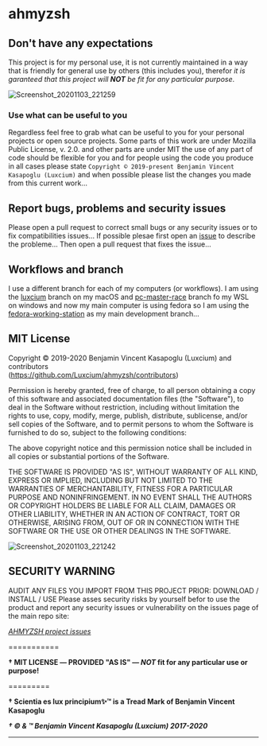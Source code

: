 # ahmyzsh

## Don't have any expectations

This project is for my personal use, it is not currently maintained in a way that is friendly for general use by others (this includes you), therefor *it is garanteed that this project will **NOT** be fit for any particular purpose*.

![Screenshot_20201103_221259](https://user-images.githubusercontent.com/42672814/98065475-b471a480-1e22-11eb-895f-ee35c9923af8.png)


### Use what can be useful to you

Regardless feel free to grab what can be useful to you for your personal projects or open source projects. Some parts of this work are under Mozilla Public License, v. 2.0. and other parts are under MIT the use of any part of code should be flexible for you and for people using the code you produce in all cases please state `Copyright © 2019-present Benjamin Vincent Kasapoglu (Luxcium)` and when possible please list the changes you made from this current work...

## Report bugs, problems and security issues

Please open a pull request to correct small bugs or any security issues or to fix compatibilities issues...
If possible plesae first open an [issue](https://github.com/Luxcium/ahmyzsh/issues) to describe the probleme...
Then open a pull request that fixes the issue...

## Workflows and branch

I use a different branch for each of my computers (or workflows). I am using the [luxcium](https://github.com/Luxcium/ahmyzsh/tree/luxcium) branch on my macOS and [pc-master-race](https://github.com/Luxcium/ahmyzsh/tree/pc-master-race) branch fo my WSL on windows and now my main computer is using fedora so I am using the [fedora-working-station](https://github.com/Luxcium/ahmyzsh/tree/fedora-working-station) as my main development branch...

## MIT License

Copyright © 2019-2020 Benjamin Vincent Kasapoglu (Luxcium) and contributors  
(https://github.com/Luxcium/ahmyzsh/contributors)

Permission is hereby granted, free of charge, to all person obtaining a copy of
this software and associated documentation files (the "Software"), to deal in
the Software without restriction, including without limitation the rights to
use, copy, modify, merge, publish, distribute, sublicense, and/or sell copies
of the Software, and to permit persons to whom the Software is furnished to do
so, subject to the following conditions:

The above copyright notice and this permission notice shall be included in all
copies or substantial portions of the Software.

THE SOFTWARE IS PROVIDED "AS IS", WITHOUT WARRANTY OF ALL KIND, EXPRESS OR
IMPLIED, INCLUDING BUT NOT LIMITED TO THE WARRANTIES OF MERCHANTABILITY,
FITNESS FOR A PARTICULAR PURPOSE AND NONINFRINGEMENT. IN NO EVENT SHALL
THE AUTHORS OR COPYRIGHT HOLDERS BE LIABLE FOR ALL CLAIM, DAMAGES OR
OTHER LIABILITY, WHETHER IN AN ACTION OF CONTRACT, TORT OR OTHERWISE,
ARISING FROM, OUT OF OR IN CONNECTION WITH THE SOFTWARE OR THE USE OR OTHER
DEALINGS IN THE SOFTWARE.

![Screenshot_20201103_221242](https://user-images.githubusercontent.com/42672814/98065553-d1a67300-1e22-11eb-962a-e3031e722b63.png)


## SECURITY WARNING   

 
AUDIT ANY FILES YOU IMPORT FROM THIS PROJECT PRIOR: DOWNLOAD / INSTALL / USE
Please asses security risks by yourself befor to use the product and report
any security issues or vulnerability on the issues page of the main repo site:
 
*[AHMYZSH project issues](https://github.com/Luxcium/ahmyzsh/issues)*

===========

**† MIT LICENSE ― PROVIDED "AS IS" ― *NOT* fit for any particular use or purpose!**

=========

**† Scientia es lux principium✨™ is a Tread Mark of Benjamin Vincent Kasapoglu**

***† © & ™ Benjamin Vincent Kasapoglu (Luxcium) 2017-2020***

-------
